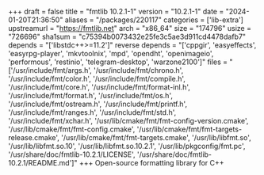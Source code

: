 +++
draft = false
title = "fmtlib 10.2.1-1"
version = "10.2.1-1"
date = "2024-01-20T21:36:50"
aliases = "/packages/220117"
categories = ['lib-extra']
upstreamurl = "https://fmtlib.net"
arch = "x86_64"
size = "174796"
usize = "726696"
sha1sum = "c75394b0073432e25fe3c5ae3d911cd4478dafb7"
depends = "['libstdc++>=11.2']"
reverse depends = "['cppgir', 'easyeffects', 'easyrpg-player', 'mkvtoolnix', 'mpd', 'opendht', 'openimageio', 'performous', 'restinio', 'telegram-desktop', 'warzone2100']"
files = "['/usr/include/fmt/args.h', '/usr/include/fmt/chrono.h', '/usr/include/fmt/color.h', '/usr/include/fmt/compile.h', '/usr/include/fmt/core.h', '/usr/include/fmt/format-inl.h', '/usr/include/fmt/format.h', '/usr/include/fmt/os.h', '/usr/include/fmt/ostream.h', '/usr/include/fmt/printf.h', '/usr/include/fmt/ranges.h', '/usr/include/fmt/std.h', '/usr/include/fmt/xchar.h', '/usr/lib/cmake/fmt/fmt-config-version.cmake', '/usr/lib/cmake/fmt/fmt-config.cmake', '/usr/lib/cmake/fmt/fmt-targets-release.cmake', '/usr/lib/cmake/fmt/fmt-targets.cmake', '/usr/lib/libfmt.so', '/usr/lib/libfmt.so.10', '/usr/lib/libfmt.so.10.2.1', '/usr/lib/pkgconfig/fmt.pc', '/usr/share/doc/fmtlib-10.2.1/LICENSE', '/usr/share/doc/fmtlib-10.2.1/README.md']"
+++
Open-source formatting library for C++